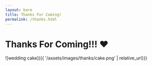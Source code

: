 ```yaml
---
layout: bare
title: Thanks For Coming!
permalink: /thanks.html
---
```

<style>
    body {
        max-width: 600px;
        margin: 0 auto;
    }

    img {
        max-width: 100%;
    }
</style>

# Thanks For Coming!!! ❤️

![wedding cake]({{ '/assets/images/thanks/cake.png' | relative_url}})

